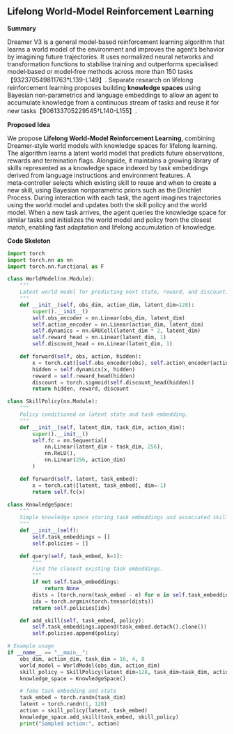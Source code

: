 ## Lifelong World‑Model Reinforcement Learning

**Summary**

Dreamer V3 is a general model‑based reinforcement learning algorithm that learns a world model of the environment and improves the agent’s behavior by imagining future trajectories. It uses normalized neural networks and transformation functions to stabilise training and outperforms specialised model‑based or model‑free methods across more than 150 tasks【932370549811763†L139-L149】. Separate research on lifelong reinforcement learning proposes building **knowledge spaces** using Bayesian non‑parametrics and language embeddings to allow an agent to accumulate knowledge from a continuous stream of tasks and reuse it for new tasks【906133705229545†L140-L155】.

**Proposed Idea**

We propose **Lifelong World‑Model Reinforcement Learning**, combining Dreamer‑style world models with knowledge spaces for lifelong learning. The algorithm learns a latent world model that predicts future observations, rewards and termination flags. Alongside, it maintains a growing library of skills represented as a knowledge space indexed by task embeddings derived from language instructions and environment features. A meta‑controller selects which existing skill to reuse and when to create a new skill, using Bayesian nonparametric priors such as the Dirichlet Process. During interaction with each task, the agent imagines trajectories using the world model and updates both the skill policy and the world model. When a new task arrives, the agent queries the knowledge space for similar tasks and initializes the world model and policy from the closest match, enabling fast adaptation and lifelong accumulation of knowledge.

**Code Skeleton**

```python
import torch
import torch.nn as nn
import torch.nn.functional as F

class WorldModel(nn.Module):
    """
    Latent world model for predicting next state, reward, and discount.
    """
    def __init__(self, obs_dim, action_dim, latent_dim=128):
        super().__init__()
        self.obs_encoder = nn.Linear(obs_dim, latent_dim)
        self.action_encoder = nn.Linear(action_dim, latent_dim)
        self.dynamics = nn.GRUCell(latent_dim * 2, latent_dim)
        self.reward_head = nn.Linear(latent_dim, 1)
        self.discount_head = nn.Linear(latent_dim, 1)

    def forward(self, obs, action, hidden):
        x = torch.cat([self.obs_encoder(obs), self.action_encoder(action)], dim=-1)
        hidden = self.dynamics(x, hidden)
        reward = self.reward_head(hidden)
        discount = torch.sigmoid(self.discount_head(hidden))
        return hidden, reward, discount

class SkillPolicy(nn.Module):
    """
    Policy conditioned on latent state and task embedding.
    """
    def __init__(self, latent_dim, task_dim, action_dim):
        super().__init__()
        self.fc = nn.Sequential(
            nn.Linear(latent_dim + task_dim, 256),
            nn.ReLU(),
            nn.Linear(256, action_dim)
        )

    def forward(self, latent, task_embed):
        x = torch.cat([latent, task_embed], dim=-1)
        return self.fc(x)

class KnowledgeSpace:
    """
    Simple knowledge space storing task embeddings and associated skill policies.
    """
    def __init__(self):
        self.task_embeddings = []
        self.policies = []

    def query(self, task_embed, k=1):
        """
        Find the closest existing task embeddings.
        """
        if not self.task_embeddings:
            return None
        dists = [torch.norm(task_embed - e) for e in self.task_embeddings]
        idx = torch.argmin(torch.tensor(dists))
        return self.policies[idx]

    def add_skill(self, task_embed, policy):
        self.task_embeddings.append(task_embed.detach().clone())
        self.policies.append(policy)

# Example usage
if __name__ == "__main__":
    obs_dim, action_dim, task_dim = 16, 4, 8
    world_model = WorldModel(obs_dim, action_dim)
    skill_policy = SkillPolicy(latent_dim=128, task_dim=task_dim, action_dim=action_dim)
    knowledge_space = KnowledgeSpace()

    # fake task embedding and state
    task_embed = torch.randn(task_dim)
    latent = torch.randn(1, 128)
    action = skill_policy(latent, task_embed)
    knowledge_space.add_skill(task_embed, skill_policy)
    print("Sampled action:", action)
```
